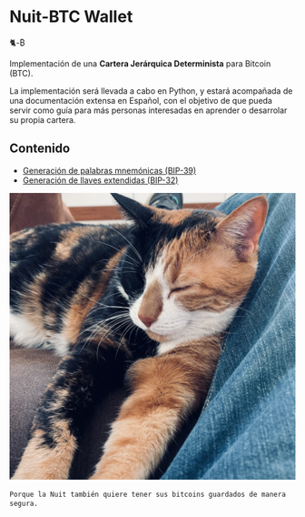 # Nuit-BTC Wallet
🐈-₿

Implementación de una **Cartera Jerárquica Determinista** para Bitcoin (BTC).

La implementación será llevada a cabo en Python, y estará acompañada de una documentación extensa en Español, con el objetivo de que pueda servir como guía para más personas interesadas en aprender o desarrolar su propia cartera.

## Contenido

- [Generación de palabras mnemónicas (BIP-39)](/docs/mnemonic.md)
- [Generación de llaves extendidas (BIP-32)](/docs/extended.md)

![La Nuit](/media/la_nuit.jpg?raw=true)

```
Porque la Nuit también quiere tener sus bitcoins guardados de manera segura.
```